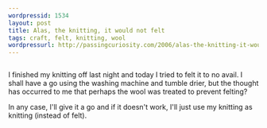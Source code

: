 ```yaml
---
wordpressid: 1534
layout: post
title: Alas, the knitting, it would not felt
tags: craft, felt, knitting, wool
wordpressurl: http://passingcuriosity.com/2006/alas-the-knitting-it-would-not-felt/
---
```


<a href="https://photos1.blogger.com/blogger/5615/352/1600/knitting.jpg"><img src="https://photos1.blogger.com/blogger/5615/352/200/knitting.jpg" border="0" alt="" /></a>

I finished my knitting off last night and today I tried to felt it to no
avail. I shall have a go using the washing machine and tumble drier, but
the thought has occurred to me that perhaps the wool was treated to
prevent felting?

In any case, I'll give it a go and if it doesn't work, I'll just use my
knitting as knitting (instead of felt).
